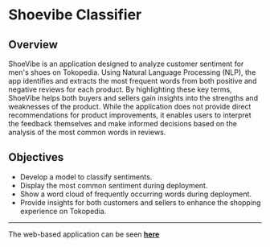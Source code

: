 # Shoevibe Classifier

## Overview
ShoeVibe is an application designed to analyze customer sentiment for men's shoes on Tokopedia. Using Natural Language Processing (NLP), the app identifies and extracts the most frequent words from both positive and negative reviews for each product. By highlighting these key terms, ShoeVibe helps both buyers and sellers gain insights into the strengths and weaknesses of the product. While the application does not provide direct recommendations for product improvements, it enables users to interpret the feedback themselves and make informed decisions based on the analysis of the most common words in reviews.

## Objectives
- Develop a model to classify sentiments.
- Display the most common sentiment during deployment.
- Show a word cloud of frequently occurring words during deployment.
- Provide insights for both customers and sellers to enhance the shopping experience on Tokopedia.
---
The web-based application can be seen __[here](https://huggingface.co/spaces/micwilbert/ShoeVibe_App)__

